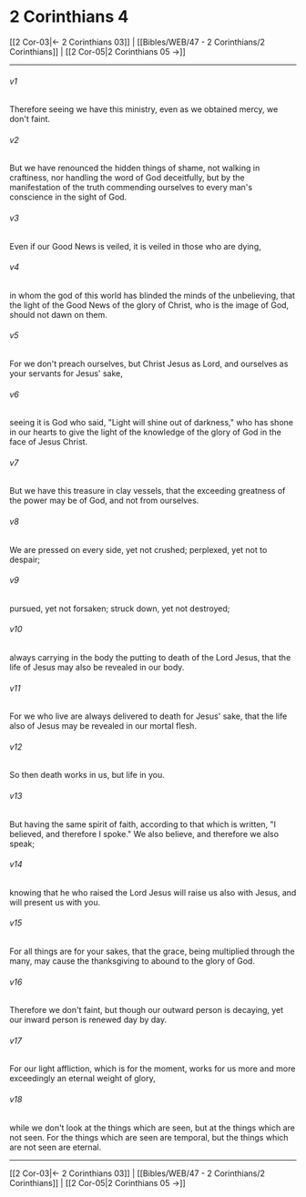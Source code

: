 # 2 Corinthians 4

[[2 Cor-03|← 2 Corinthians 03]] | [[Bibles/WEB/47 - 2 Corinthians/2 Corinthians]] | [[2 Cor-05|2 Corinthians 05 →]]
***



###### v1 
Therefore seeing we have this ministry, even as we obtained mercy, we don't faint. 

###### v2 
But we have renounced the hidden things of shame, not walking in craftiness, nor handling the word of God deceitfully, but by the manifestation of the truth commending ourselves to every man's conscience in the sight of God. 

###### v3 
Even if our Good News is veiled, it is veiled in those who are dying, 

###### v4 
in whom the god of this world has blinded the minds of the unbelieving, that the light of the Good News of the glory of Christ, who is the image of God, should not dawn on them. 

###### v5 
For we don't preach ourselves, but Christ Jesus as Lord, and ourselves as your servants for Jesus' sake, 

###### v6 
seeing it is God who said, "Light will shine out of darkness," who has shone in our hearts to give the light of the knowledge of the glory of God in the face of Jesus Christ. 

###### v7 
But we have this treasure in clay vessels, that the exceeding greatness of the power may be of God, and not from ourselves. 

###### v8 
We are pressed on every side, yet not crushed; perplexed, yet not to despair; 

###### v9 
pursued, yet not forsaken; struck down, yet not destroyed; 

###### v10 
always carrying in the body the putting to death of the Lord Jesus, that the life of Jesus may also be revealed in our body. 

###### v11 
For we who live are always delivered to death for Jesus' sake, that the life also of Jesus may be revealed in our mortal flesh. 

###### v12 
So then death works in us, but life in you. 

###### v13 
But having the same spirit of faith, according to that which is written, "I believed, and therefore I spoke." We also believe, and therefore we also speak; 

###### v14 
knowing that he who raised the Lord Jesus will raise us also with Jesus, and will present us with you. 

###### v15 
For all things are for your sakes, that the grace, being multiplied through the many, may cause the thanksgiving to abound to the glory of God. 

###### v16 
Therefore we don't faint, but though our outward person is decaying, yet our inward person is renewed day by day. 

###### v17 
For our light affliction, which is for the moment, works for us more and more exceedingly an eternal weight of glory, 

###### v18 
while we don't look at the things which are seen, but at the things which are not seen. For the things which are seen are temporal, but the things which are not seen are eternal.

***
[[2 Cor-03|← 2 Corinthians 03]] | [[Bibles/WEB/47 - 2 Corinthians/2 Corinthians]] | [[2 Cor-05|2 Corinthians 05 →]]
